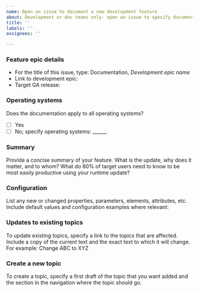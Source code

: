 ```yaml
---
name: Open an issue to document a new development feature
about: Development or doc teams only- open an issue to specify documentation requirements for an Open Liberty feature epic
title: ''
labels: ''
assignees: ''

---
```


### Feature epic details 

- For the title of this issue, type: Documentation, _Development epic name_ 
- Link to development epic:
- Target GA release:

### Operating systems

Does the documentation apply to all operating systems? 
- [ ] Yes  
- [ ] No; specify operating systems: ______

### Summary
Provide a concise summary of your feature. What is the update, why does it matter, and to whom? What do 80% of target users need to know to be most easily productive using your runtime update?



### Configuration
List any new or changed properties, parameters, elements, attributes, etc. Include default values and configuration examples where relevant:



### Updates to existing  topics
To update existing topics, specify a link to the topics that are affected.  Include a copy of the current text and the exact text to which it will change. For example: Change ABC to XYZ


### Create a new topic
To create a topic, specify a first draft of the topic that you want added and the section in the navigation where the topic should go.
